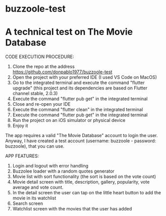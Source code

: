 # buzzoole-test
# A technical test on The Movie Database


CODE EXECUTION PROCEDURE:

1. Clone the repo at the address https://github.com/donpablo1977/buzzoole-test
2. Open the project with your preferred IDE (I used VS Code on MacOS)
3. Go to the integrated terminal and execute the command "flutter upgrade" (this project and its dependencies are based on Flutter channel stable, 2.0.3)
4. Execute the command "flutter pub get" in the integrated terminal
5. Close and re-open your IDE
6. Execute the command "flutter clean" in the integrated terminal
6. Execute the command "flutter pub get" in the integrated terminal
7. Run the project on an iOS simulator or physical device
8. Enjoy it

The app requires a valid "The Movie Database" account to login the user.
Anyway, I have created a test account (username: buzzoole - password: buzzoole), that you can use.

APP FEATURES:

1. Login and logout with error handling
2. Buzzolee loader with a random quotes generator
3. Movie list with sort functionality (the sort is based on the vote count)
4. Movie detail screen with title, description, gallery, popularity, vote average and vote count.
5. In the detail screen the user can tap on the little heart button to add the movie in its watchlist
6. Search screen
7. Watchlist screen with the movies that the user has added

